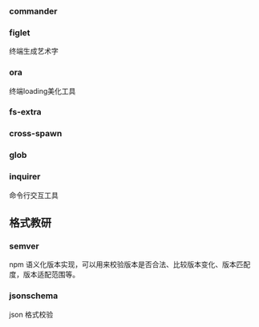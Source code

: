 
### commander

### figlet

终端生成艺术字

### ora

终端loading美化工具

### fs-extra

### cross-spawn

### glob


### inquirer

命令行交互工具

## 格式教研

### semver

npm 语义化版本实现，可以用来校验版本是否合法、比较版本变化、版本匹配度，版本适配范围等。

### jsonschema

json 格式校验